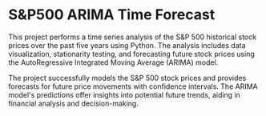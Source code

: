 # S&P500 ARIMA Time Forecast

<p>This project performs a time series analysis of the S&P 500 historical stock prices over the past five years using Python. The analysis includes data visualization, stationarity testing, and forecasting future stock prices using the AutoRegressive Integrated Moving Average (ARIMA) model.</p>

<p>The project successfully models the S&P 500 stock prices and provides forecasts for future price movements with confidence intervals. The ARIMA model's predictions offer insights into potential future trends, aiding in financial analysis and decision-making.</p>
